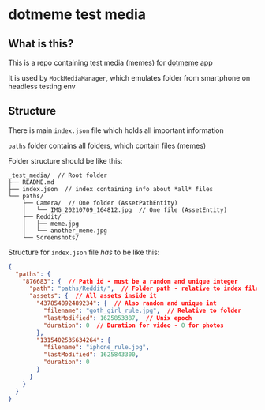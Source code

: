 # dotmeme test media
## What is this?
This is a repo containing test media (memes) for [dotmeme](https://github.com/TheLastGimbus/dotmeme) app

It is used by `MockMediaManager`, which emulates folder from smartphone on headless testing env

## Structure
There is main `index.json` file which holds all important information

`paths` folder contains all folders, which contain files (memes)

Folder structure should be like this:
```
_test_media/  // Root folder
├── README.md
├── index.json  // index containing info about *all* files
└── paths/
    ├── Camera/  // One folder (AssetPathEntity)
    │   └── IMG_20210709_164812.jpg  // One file (AssetEntity)
    ├── Reddit/
    │   ├── meme.jpg
    │   └── another_meme.jpg
    └── Screenshots/
```

Structure for `index.json` file *has* to be like this:
```json
{
  "paths": {
    "876683": {  // Path id - must be a random and unique integer
      "path": "paths/Reddit/",  // Folder path - relative to index file
      "assets": {  // All assets inside it
        "437854092489234": {  // Also random and unique int
          "filename": "goth_girl_rule.jpg",  // Relative to folder
          "lastModified": 1625853387,  // Unix epoch
          "duration": 0  // Duration for video - 0 for photos
        },
        "1315402535634264": {
          "filename": "iphone_rule.jpg",
          "lastModified": 1625843300,
          "duration": 0
        }
      }
    }
  }
}
```

